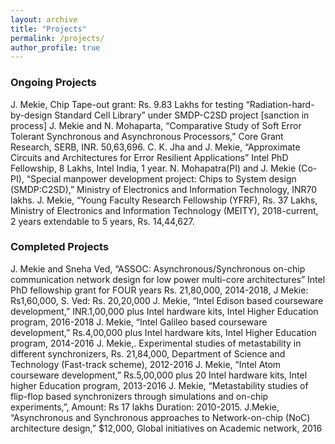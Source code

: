 ```yaml
---
layout: archive
title: "Projects"
permalink: /projects/
author_profile: true
---
```


### Ongoing Projects

J. Mekie, Chip Tape-out grant: Rs. 9.83 Lakhs for testing “Radiation-hard-by-design Standard Cell Library” under SMDP-C2SD project [sanction in process]
J. Mekie and N. Mohaparta, “Comparative Study of Soft Error Tolerant Synchronous and Asynchronous Processors,” Core Grant Research, SERB, INR. 50,63,696.
C. K. Jha and J. Mekie, “Approximate Circuits and Architectures for Error Resilient Applications” Intel PhD Fellowship, 8 Lakhs, Intel India, 1 year.
N. Mohapatra(PI) and J. Mekie (Co-PI), “Special manpower development project: Chips to System design (SMDP:C2SD),” Ministry of Electronics and Information Technology, INR70 lakhs.
J. Mekie, “Young Faculty Research Fellowship (YFRF), Rs. 37 Lakhs, Ministry of Electronics and Information Technology (MEITY), 2018-current, 2 years extendable to 5 years, Rs. 14,44,627.

### Completed Projects

J. Mekie and Sneha Ved, “ASSOC: Asynchronous/Synchronous on-chip communication network design for low power multi-core architectures” Intel PhD fellowship grant for FOUR years Rs. 21,80,000, 2014-2018, J Mekie: Rs1,60,000, S. Ved: Rs. 20,20,000
J. Mekie, “Intel Edison based courseware development,” INR.1,00,000 plus Intel hardware kits, Intel Higher Education program, 2016-2018
J. Mekie, “Intel Galileo based courseware development,” Rs.4,00,000 plus Intel hardware kits, Intel Higher Education program, 2014-2016
J. Mekie,. Experimental studies of metastability in different synchronizers, Rs. 21,84,000, Department of Science and Technology (Fast-track scheme), 2012-2016
J. Mekie, “Intel Atom courseware development,” Rs.5,00,000 plus 20 Intel hardware kits, Intel higher Education program, 2013-2016
J. Mekie, “Metastability studies of flip-flop based synchronizers through simulations and on-chip experiments,”, Amount: Rs 17 lakhs Duration: 2010-2015.
J.Mekie, “Asynchronous and Synchronous approaches to Network-on-chip (NoC) architecture design,” $12,000, Global initiatives on Academic network, 2016

